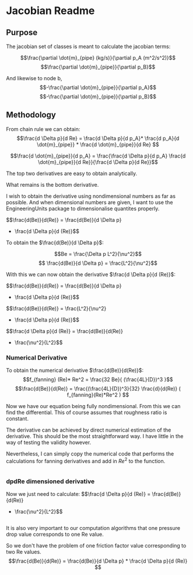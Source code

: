 # Jacobian Readme


## Purpose

The jacobian set of classes is meant to calculate the jacobian
terms:

$$\frac{\partial \dot{m}_{pipe} (kg/s)}{\partial p_A (m^2/s^2)}$$
$$\frac{\partial \dot{m}_{pipe}}{\partial p_B}$$

And likewise to node b,
$$-\frac{\partial \dot{m}_{pipe}}{\partial p_A}$$
$$-\frac{\partial \dot{m}_{pipe}}{\partial p_B}$$

## Methodology
From chain rule we can obtain:
$$\frac{d \Delta p}{d Re} =  \frac{d \Delta p}{d p_A}* 
\frac{d p_A}{d \dot{m}_{pipe}} * \frac{d \dot{m}_{pipe}}{d Re} $$

$$\frac{d \dot{m}_{pipe}}{d p_A} = 
\frac{\frac{d \Delta p}{d p_A} 
\frac{d \dot{m}_{pipe}}{d Re}}{\frac{d \Delta p}{d Re}}$$

The top two derivatives are easy to obtain analytically.

What remains is the bottom derivative.

I wish to obtain the derivative using nondimensional numbers
as far as possible. And when dimensional numbers are given,
I want to use the EngineeringUnits package to dimensionalise
quantites properly.

$$\frac{d(Be)}{d(Re)}  = \frac{d(Be)}{d \Delta p} 
* \frac{d \Delta p}{d (Re)}$$

To obtain the $\frac{d(Be)}{d \Delta p}$:

$$Be = \frac{\Delta p L^2}{\nu^2}$$
$$ \frac{d(Be)}{d \Delta p} = \frac{L^2}{\nu^2}$$


With this we can now obtain the derivative 
$\frac{d \Delta p}{d (Re)}$:

$$\frac{d(Be)}{d(Re)}  = \frac{d(Be)}{d \Delta p} 
* \frac{d \Delta p}{d (Re)}$$


$$\frac{d(Be)}{d(Re)}  = \frac{L^2}{\nu^2}
* \frac{d \Delta p}{d (Re)}$$

$$\frac{d \Delta p}{d (Re)} = \frac{d(Be)}{d(Re)} 
* \frac{\nu^2}{L^2}$$

### Numerical Derivative

To obtain the numerical derivative $\frac{d(Be)}{d(Re)}$:
$$f_{fanning} (Re)* Re^2 = \frac{32 Be}{ (\frac{4L}{D})^3 }$$
$$\frac{d(Be)}{d(Re)} = \frac{(\frac{4L}{D})^3}{32}
\frac{d}{d(Re)} ( f_{fanning}(Re)*Re^2 ) $$

Now we have our equation being fully nondimensional.
From this we can find the differential.
This of course assumes that  roughness ratio is constant.

The derivative can be achieved by direct numerical estimation of
the derivative. This should be the most straightforward way.
I have little in the way of testing the validity however.

Nevertheless, I can simply copy the numerical code that performs 
the calculations for fanning derivatives and add in  $Re^2$ to the 
function.

```csharp
```
### dpdRe dimensioned derivative
Now we just need to calculate:
$$\frac{d \Delta p}{d (Re)} = \frac{d(Be)}{d(Re)} 
* \frac{\nu^2}{L^2}$$

```csharp
```


It is also very important to our computation algorithms
that one pressure drop value corresponds to one Re value.

So we don't have the problem of one friction factor value
corresponding to two Re values.
$$\frac{d(Be)}{d(Re)}  = \frac{d(Be)}{d \Delta p} * \frac{d \Delta p}{d (Re)}
$$